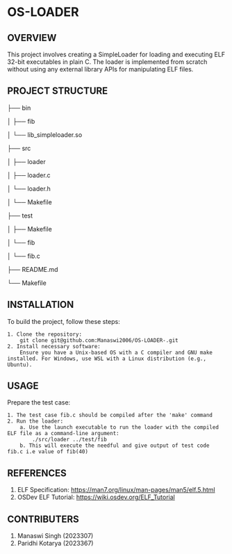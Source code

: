 # OS-LOADER


OVERVIEW
----

This project involves creating a SimpleLoader for loading and executing ELF 32-bit executables in plain C. The loader is implemented from scratch without using any external library APIs for manipulating ELF files.

PROJECT STRUCTURE
----

├── bin

│   ├── fib

│   └── lib_simpleloader.so

├── src

│   ├── loader

│   ├── loader.c

│   └── loader.h

│   └── Makefile

├── test

│   ├── Makefile

│   └── fib

│   └── fib.c

├── README.md

└── Makefile


INSTALLATION
----
To build the project, follow these steps:

    1. Clone the repository:
        git clone git@github.com:Manaswi2006/OS-LOADER-.git
    2. Install necessary software:
        Ensure you have a Unix-based OS with a C compiler and GNU make installed. For Windows, use WSL with a Linux distribution (e.g., Ubuntu).


USAGE
----
Prepare the test case:

    1. The test case fib.c should be compiled after the 'make' command
    2. Run the loader:
        a. Use the launch executable to run the loader with the compiled ELF file as a command-line argument:
            ./src/loader ../test/fib
        b. This will execute the needful and give output of test code fib.c i.e value of fib(40)


REFERENCES
----
1. ELF Specification: https://man7.org/linux/man-pages/man5/elf.5.html
2. OSDev ELF Tutorial: https://wiki.osdev.org/ELF_Tutorial


CONTRIBUTERS
----
1. Manaswi Singh (2023307)
2. Paridhi Kotarya (2023367)
